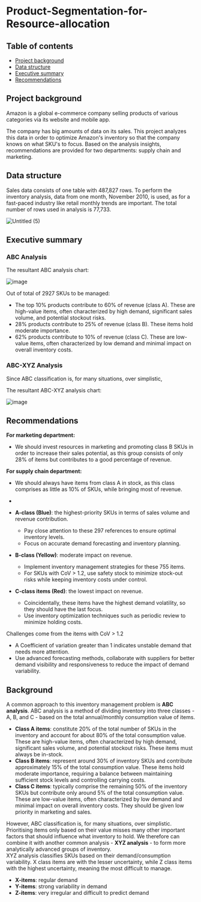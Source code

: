 # Product-Segmentation-for-Resource-allocation
## Table of contents
* [Project background](https://github.com/Azidalus/Product-Segmentation-for-Resource-allocation#Project-background)
* [Data structure](https://github.com/Azidalus/Product-Segmentation-for-Resource-allocation#Data-structure)
* [Executive summary](https://github.com/Azidalus/Product-Segmentation-for-Resource-allocation#Executive-summary)
* [Recommendations](https://github.com/Azidalus/Product-Segmentation-for-Resource-allocation#Recommendations)

## Project background
Amazon is a global e-commerce company selling products of various categories via its website and mobile app. 

The company has big amounts of data on its sales. This project analyzes this data in order to optimize Amazon's inventory so that the company knows on what SKU's to focus. Based on the analysis insights, recommendations are provided for two departments: supply chain and marketing.

## Data structure
Sales data consists of one table with 487,827 rows. To perform the inventory analysis, data from one month, November 2010, is used, as for a fast-paced industry like retail monthly trends are important. The total number of rows used in analysis is 77,733.

![Untitled (5)](https://github.com/user-attachments/assets/fd53b4e3-3454-4737-9a07-e4925063e56d)

## Executive summary

### ABC Analysis
The resultant ABC analysis chart: 

![image](https://github.com/user-attachments/assets/129a0efc-22af-4950-93c0-c7fed8ad4bae)

Out of total of 2927 SKUs to be managed:
- The top 10% products contribute to 60% of revenue (class A). These are high-value items, often characterized by high demand, significant sales volume, and potential stockout risks.
- 28% products contribute to 25% of revenue (class B). These items hold moderate importance.
- 62% products contribute to 10% of revenue (class C). These are low-value items, often characterized by low demand and minimal impact on overall inventory costs.

### ABC-XYZ Analysis
Since ABC classification is, for many situations, over simplistic, 

The resultant ABC-XYZ analysis chart:

![image](https://github.com/user-attachments/assets/1d3ea98d-cddc-49c5-88e6-debe501d1439)

## Recommendations
**For marketing department:**
- We should invest resources in marketing and promoting class B SKUs in order to increase their sales potential, as this group consists of only 28% of items but contributes to a good percentage of revenue.

**For supply chain department:**
-  We should always have items from class A in stock, as this class comprises as little as 10% of SKUs, while bringing most of revenue.
-

- **A-class (Blue)**: the highest-priority SKUs in terms of sales volume and revenue contribution.
  - Pay close attention to these 297 references to ensure optimal inventory levels.
  - Focus on accurate demand forecasting and inventory planning.
- **B-class (Yellow)**: moderate impact on revenue.
  - Implement inventory management strategies for these 755 items.
  - For SKUs with CoV > 1.2, use safety stock to minimize stock-out risks while keeping inventory costs under control.
- **C-class items (Red)**: the lowest impact on revenue.
  - Coincidentally, these items have the highest demand volatility, so they should have the last focus.
  - Use inventory optimization techniques such as periodic review to minimize holding costs.

Challenges come from the items with CoV > 1.2
- A Coefficient of variation greater than 1 indicates unstable demand that needs more attention.
- Use advanced forecasting methods, collaborate with suppliers for better demand visibility and
responsiveness to reduce the impact of demand variability. 

## Background
A common approach to this inventory management problem is **ABC analysis**. ABC analysis is a method of dividing inventory into three classes - A, B, and C - based on the total annual/monthly consumption value of items. 
- **Class A items**: constitute 20% of the total number of SKUs in the inventory and account for about 80% of the total consumption value. These are high-value items, often characterized by high demand, significant sales volume, and potential stockout risks. These items must always be in-stock.
- **Class B items**: represent around 30% of inventory SKUs and contribute approximately 15% of the total consumption value. These items hold moderate importance, requiring a balance between maintaining sufficient stock levels and controlling carrying costs.
- **Class C items**: typically comprise the remaining 50% of the inventory SKUs but contribute only around 5% of the total consumption value. These are low-value items, often characterized by low demand and minimal impact on overall inventory costs. They should be given low priority in marketing and sales.

However, ABC classification is, for many situations, over simplistic. Prioritising items only based on their value misses many other important factors that should influence what inventory to hold. We therefore can combine it with another common analysis - **XYZ analysis** - to form more analytically advanced groups of inventory. \
XYZ analysis classifies SKUs based on their demand/consumption variability. X class items are with the lesser uncertainty, while Z class items with the highest uncertainty, meaning the most difficult to manage.
- **X-items**: regular demand
- **Y-items**: strong variability in demand
- **Z-items**: very irregular and difficult to predict demand

